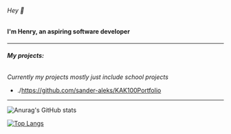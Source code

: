 ###### *Hey* 👋

#### **I'm Henry, an aspiring software developer**
--------------------------------------------------------------------------------------------------------------------------------------------------

###### **My projects:**

*Currently my projects mostly just include school projects*

* ./https://github.com/sander-aleks/KAK100Portfolio

--------------------------------------------------------------------------------------------------------------------------------------------------

![Anurag's GitHub stats](https://github-readme-stats.vercel.app/api?username=beeak&theme=react&show_icons=true)

[![Top Langs](https://github-readme-stats.vercel.app/api/top-langs/?username=beeak&theme=react&layout=compact)](https://github.com/anuraghazra/github-readme-stats)
